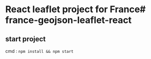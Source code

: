 # React leaflet project for France# france-geojson-leaflet-react

## start project

cmd :
`npm install && npm start`